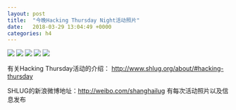 ```yaml
---
layout: post
title:  "今晚Hacking Thursday Night活动照片"
date:   2018-03-29 13:04:49 +0000
categories: h4
---
```


[<img src='https://raw.githubusercontent.com/shanghailug/res2018/master/i329.h4/i329_2012_1000+08.240x160.jpg'>](https://raw.githubusercontent.com/shanghailug/res2018/master/i329.h4/i329_2012_1000+08.JPG)
[<img src='https://raw.githubusercontent.com/shanghailug/res2018/master/i329.h4/i329_2015_0300+08.240x160.jpg'>](https://raw.githubusercontent.com/shanghailug/res2018/master/i329.h4/i329_2015_0300+08.JPG)
[<img src='https://raw.githubusercontent.com/shanghailug/res2018/master/i329.h4/i329_2024_1100+08.240x160.jpg'>](https://raw.githubusercontent.com/shanghailug/res2018/master/i329.h4/i329_2024_1100+08.JPG)
[<img src='https://raw.githubusercontent.com/shanghailug/res2018/master/i329.h4/i329_2035_3900+08.240x160.jpg'>](https://raw.githubusercontent.com/shanghailug/res2018/master/i329.h4/i329_2035_3900+08.JPG)
[<img src='https://raw.githubusercontent.com/shanghailug/res2018/master/i329.h4/i329_2059_5500+08.240x160.jpg'>](https://raw.githubusercontent.com/shanghailug/res2018/master/i329.h4/i329_2059_5500+08.JPG)

有关Hacking Thursday活动的介绍：
http://www.shlug.org/about/#hacking-thursday

SHLUG的新浪微博地址：http://weibo.com/shanghailug 有每次活动照片以及信息发布


